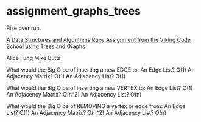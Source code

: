 # assignment_graphs_trees
Rise over run.

[A Data Structures and Algorithms Ruby Assignment from the Viking Code School using Trees and Graphs](http://www.vikingcodeschool.com)

Alice Fung
Mike Butts

What would the Big O be of inserting a new EDGE to:
An Edge List?         O(1)
An Adjacency Matrix?  O(1)
An Adjacency List?    O(1)

What would the Big O be of inserting a new VERTEX to:
An Edge List?         O(1)
An Adjacency Matrix?  O(n^2)
An Adjacency List?    O(n)

What would the Big O be of REMOVING a vertex or edge from:
An Edge List?         O(1)
An Adjacency Matrix?  O(n^2)
An Adjacency List?    O(n)